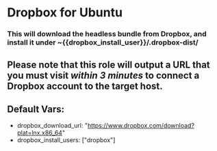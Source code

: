 # Dropbox for Ubuntu

### This will download the headless bundle from Dropbox, and install it under ~{{dropbox_install_user}}/.dropbox-dist/

## Please note that this role will output a URL that you must visit _within 3 minutes_ to connect a Dropbox account to the target host.

Default Vars:
-------------
- dropbox_download_url: "https://www.dropbox.com/download?plat=lnx.x86_64"
- dropbox_install_users: ["dropbox"]